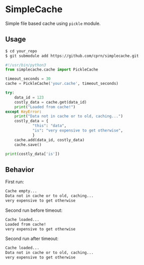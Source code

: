 # SimpleCache
Simple file based cache using `pickle` module.

## Usage
```sh
$ cd your_repo
$ git submodule add https://github.com/cprn/simplecache.git
```

```python
#!/usr/bin/python3
from simplecache.cache import PickleCache

timeout_seconds = 30
cache = PickleCache('your.cache', timeout_seconds)

try:
    data_id = 123
    costly_data = cache.get(data_id)
    print("Loaded from cache!")
except KeyError:
    print("Data not in cache or to old, caching...")
    costly_data = {
            "this": "data",
            "is": "very expensive to get otherwise",
            }
    cache.add(data_id, costly_data)
    cache.save()

print(costly_data['is'])
```

## Behavior
First run:
```sh
Cache empty...
Data not in cache or to old, caching...
very expensive to get otherwise
```

Second run before timeout:
```sh
Cache loaded...
Loaded from cache!
very expensive to get otherwise
```

Second run after timeout:
```sh
Cache loaded...
Data not in cache or to old, caching...
very expensive to get otherwise
```
